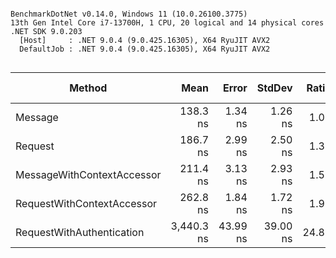 ```

BenchmarkDotNet v0.14.0, Windows 11 (10.0.26100.3775)
13th Gen Intel Core i7-13700H, 1 CPU, 20 logical and 14 physical cores
.NET SDK 9.0.203
  [Host]     : .NET 9.0.4 (9.0.425.16305), X64 RyuJIT AVX2
  DefaultJob : .NET 9.0.4 (9.0.425.16305), X64 RyuJIT AVX2


```
| Method                     | Mean       | Error    | StdDev   | Ratio | RatioSD | Gen0   | Allocated | Alloc Ratio |
|----------------------------|-----------:|---------:|---------:|------:|--------:|-------:|----------:|------------:|
| Message                    |   138.3 ns |  1.34 ns |  1.26 ns |  1.00 |    0.01 | 0.0446 |     560 B |        1.00 |
| Request                    |   186.7 ns |  2.99 ns |  2.50 ns |  1.35 |    0.02 | 0.0606 |     760 B |        1.36 |
| MessageWithContextAccessor |   211.4 ns |  3.13 ns |  2.93 ns |  1.53 |    0.02 | 0.0751 |     944 B |        1.69 |
| RequestWithContextAccessor |   262.8 ns |  1.84 ns |  1.72 ns |  1.90 |    0.02 | 0.0911 |    1144 B |        2.04 |
| RequestWithAuthentication  | 3,440.3 ns | 43.99 ns | 39.00 ns | 24.88 |    0.35 | 0.4272 |    5513 B |        9.84 |
